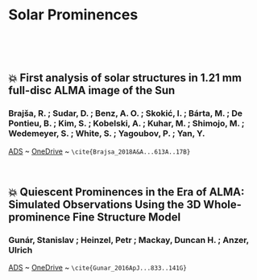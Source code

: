 # Solar Prominences

&nbsp;
 
&nbsp;
  
## :boom:  First analysis of solar structures in 1.21 mm full-disc ALMA image of the Sun 
###  Brajša, R. ; Sudar, D. ; Benz, A. O. ; Skokić, I. ; Bárta, M. ; De Pontieu, B. ; Kim, S. ; Kobelski, A. ; Kuhar, M. ; Shimojo, M. ; Wedemeyer, S. ; White, S. ; Yagoubov, P. ; Yan, Y.

[ADS](https://ui.adsabs.harvard.edu/abs/2018A%2526A...613A..17B) ~ 
[OneDrive](https://universityofstandrews907-my.sharepoint.com/:b:/r/personal/cb432_st-andrews_ac_uk/Documents/Prominance%20Papers/aa30656-17.pdf)
~ `\cite{Brajsa_2018A&A...613A..17B}`

&nbsp;

## :boom: Quiescent Prominences in the Era of ALMA: Simulated Observations Using the 3D Whole-prominence Fine Structure Model 
###  Gunár, Stanislav ; Heinzel, Petr ; Mackay, Duncan H. ; Anzer, Ulrich

[ADS](https://ui.adsabs.harvard.edu/abs/2016ApJ...833..141G) ~ 
[OneDrive](https://universityofstandrews907-my.sharepoint.com/:b:/r/personal/cb432_st-andrews_ac_uk/Documents/Prominance%20Papers/Gun%C3%A1r_2016_ApJ_833_141.pdf)
~ `\cite{Gunar_2016ApJ...833..141G}`


&nbsp;
